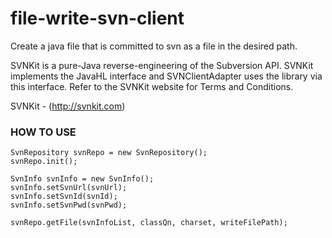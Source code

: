 # file-write-svn-client

Create a java file that is committed to svn as a file in the desired path.

SVNKit is a pure-Java reverse-engineering of the Subversion API. SVNKit implements the JavaHL interface and SVNClientAdapter uses the library via this interface. Refer to the SVNKit website for Terms and Conditions.

SVNKit - (http://svnkit.com)



### HOW TO USE

```
SvnRepository svnRepo = new SvnRepository();
svnRepo.init();

SvnInfo svnInfo = new SvnInfo();
svnInfo.setSvnUrl(svnUrl);
svnInfo.setSvnId(svnId);
svnInfo.setSvnPwd(svnPwd);

svnRepo.getFile(svnInfoList, classQn, charset, writeFilePath);
```
